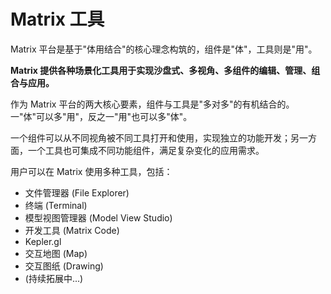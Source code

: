 # Matrix 工具

Matrix 平台是基于"体用结合"的核心理念构筑的，组件是"体"，工具则是"用"。

**Matrix 提供各种场景化工具用于实现沙盘式、多视角、多组件的编辑、管理、组合与应用。**

作为 Matrix 平台的两大核心要素，组件与工具是"多对多"的有机结合的。一"体"可以多"用"，反之一"用"也可以多"体"。

一个组件可以从不同视角被不同工具打开和使用，实现独立的功能开发；另一方面，一个工具也可集成不同功能组件，满足复杂变化的应用需求。

用户可以在 Matrix 使用多种工具，包括：

* 文件管理器 (File Explorer)
* 终端 (Terminal)
* 模型视图管理器 (Model View Studio)
* 开发工具 (Matrix Code)
* Kepler.gl
* 交互地图 (Map)
* 交互图纸 (Drawing)
* (持续拓展中...)





